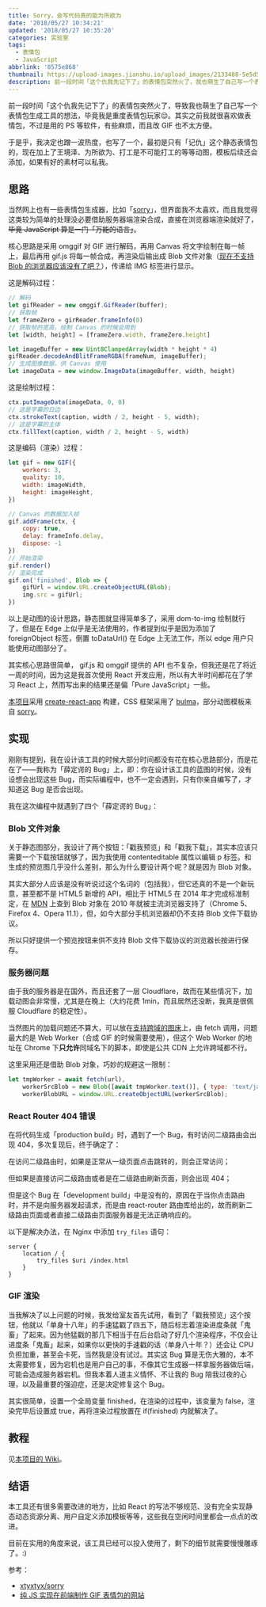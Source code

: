 ```yaml
---
title: Sorry，会写代码真的能为所欲为
date: '2018/05/27 10:34:21'
updated: '2018/05/27 10:35:20'
categories: 实验室
tags:
  - 表情包
  - JavaScript
abbrlink: '8575e868'
thumbnail: https://upload-images.jianshu.io/upload_images/2133488-5e5d5089fbc720d5.png
description: 前一段时间「这个仇我先记下了」的表情包突然火了，我也萌生了自己写一个表情包生成工具的想法，而网上目前有的生成器大都是后端版，我就决定用 JavaScript 写一个。
---
```


前一段时间「这个仇我先记下了」的表情包突然火了，导致我也萌生了自己写一个表情包生成工具的想法，毕竟我是重度表情包玩家😌。其实之前我就很喜欢做表情包，不过是用的 PS 等软件，有些麻烦，而且改 GIF 也不太方便。

于是乎，我决定也蹭一波热度，也写了一个，最初是只有「记仇」这个静态表情包的，现在加上了王境泽、为所欲为、打工是不可能打工的等等动图，模板后续还会添加，如果有好的素材可以私我。<!--more-->

## 思路

当然网上也有一些表情包生成器，比如「[sorry](https://github.com/xtyxtyx/sorry)」，但界面我不太喜欢，而且我觉得这类较为简单的处理没必要借助服务器端渲染合成，直接在浏览器端渲染就好了，~~毕竟 JavaScript 算是一门「万能的语言」~~。

核心思路是采用 omggif 对 GIF 进行解码，再用 Canvas 将文字绘制在每一帧上，最后再用 gif.js 将每一帧合成，再渲染后输出成 Blob 文件对象（[现在不支持 Blob 的浏览器应该没有了吧？](https://caniuse.com/#search=blob)），传递给 IMG 标签进行显示。

这是解码过程：

```javascript
// 解码
let gifReader = new omggif.GifReader(buffer);	
// 获取帧
let frameZero = girReader.frameInfo(0)			
// 获取帧的宽高，绘制 Canvas 的时候会用到
let [width, height] = [frameZero.width, frameZero.height]	

let imageBuffer = new Uint8ClampedArray(width * height * 4)
gifReader.decodeAndBlitFrameRGBA(frameNum, imageBuffer);
// 生成图像数据，供 Canvas 使用
let imageData = new window.ImageData(imageBuffer, width, height)
```

这是绘制过程：

```javascript
ctx.putImageData(imageData, 0, 0)
// 这是字幕的白边
ctx.strokeText(caption, width / 2, height - 5, width);
// 这是字幕的主体
ctx.fillText(caption, width / 2, height - 5, width)
```

这是编码（渲染）过程：

```javascript
let gif = new GIF({
    workers: 3,
    quality: 10,
    width: imageWidth,
    height: imageHeight,
})

// Canvas 的数据加入帧
gif.addFrame(ctx, {
    copy: true,
    delay: frameInfo.delay,
    dispose: -1
})
// 开始渲染
gif.render()
// 渲染完成
gif.on('finished', Blob => {
    gifUrl = window.URL.createObjectURL(Blob);
    img.src = gifUrl;
})
```

以上是动图的设计思路，静态图就显得简单多了，采用 dom-to-img 绘制就行了，但是在 Edge 上似乎是无法使用的，作者提到似乎是因为添加了 foreignObject 标签，倒置 toDataUrl() 在 Edge 上无法工作，所以 edge 用户只能使用动图部分了。

其实核心思路很简单， gif.js 和 omggif 提供的 API 也不复杂，但我还是花了将近一周的时间，因为这是我首次使用 React 开发应用，所以有大半时间都花在了学习 React 上，然而写出来的结果还是偏「Pure JavaScript」一些。

[本项目](https://github.com/WincerChan/Meme-generator)采用 [create-react-app](https://github.com/facebook/create-react-app) 构建，CSS 框架采用了 [bulma](https://github.com/jgthms/bulma)，部分动图模板来自 [sorry](https://github.com/xtyxtyx/sorry)。

## 实现

刚刚有提到，我在设计该工具的时候大部分时间都没有花在核心思路部分，而是花在了——我称为「薛定谔的 Bug」上，即：你在设计该工具的蓝图的时候，没有设想会出现这些 Bug，而实际编程中，也不一定会遇到，只有你亲自编写了，才知道这 Bug 是否会出现。

我在这次编程中就遇到了四个「薛定谔的 Bug」：

### Blob 文件对象

关于静态图部分，我设计了两个按钮：「戳我预览」和「戳我下载」，其实本应该只需要一个下载按钮就够了，因为我使用 contenteditable 属性以编辑 p 标签。和生成的预览图几乎没什么差别，那么为什么要设计两个呢？就是因为 Blob 对象。

其实大部分人应该是没有听说过这个名词的（包括我），但它还真的不是一个新玩意，甚至都不是 HTML5 新增的 API，相比于 HTML5 在 2014 年才完成标准制定，在 [MDN](https://developer.mozilla.org/zh-CN/docs/Web/API/Blob) 上查到 Blob 对象在 2010 年就被主流浏览器支持了（Chrome 5、Firefox 4、Opera 11.1），但，如今大部分手机浏览器却仍不支持 Blob 文件下载协议。

所以只好提供一个预览按钮来供不支持 Blob 文件下载协议的浏览器长按进行保存。

### 服务器问题

由于我的服务器是在国外，而且还套了一层 Cloudflare，故而在某些情况下，加载动图会非常慢，尤其是在晚上（大约花费 1min，而且居然还没断，我真是很佩服 Cloudflare 的稳定性）。

当然图片的加载问题还不算大，可以放在[支持跨域的图床](https://sm.ms)上，由 fetch 调用，问题最大的是 Web Worker（合成 GIF 的时候需要使用），但这个 Web Worker 的地址在 Chrome 下**只允许**同域名下的脚本，即使是公共 CDN 上允许跨域都不行。

这里采用还是借助 Blob 对象，巧妙的规避这一限制：

```javascript
let tmpWorker = await fetch(url),
    workerSrcBlob = new Blob([await tmpWorker.text()], { type: 'text/javascript' }),
    workerBlobURL = window.URL.createObjectURL(workerSrcBlob);
```

### React Router 404 错误

在将代码生成「production build」时，遇到了一个 Bug，有时访问二级路由会出现 404，多次复现后，终于确定了：

在访问二级路由时，如果是正常从一级页面点击跳转的，则会正常访问；

但如果是直接访问二级路由或者是在二级路由刷新页面，则会出现 404；

但是这个 Bug 在「development build」中是没有的，原因在于当你点击路由时，并不是向服务器发起请求，而是由 react-router 路由库给出的，故而刷新二级路由页面或者直接二级路由页面服务器是无法正确响应的。

以下是解决办法，在 Nginx 中添加 `try_files` 语句：

```nginx
server {
    location / {
        try_files $uri /index.html
    }
}
```

### GIF 渲染

当我解决了以上问题的时候，我发给室友首先试用，看到了「戳我预览」这个按钮，他就以「单身十八年」的手速猛戳了四五下，随后标志着渲染进度条就「鬼畜」了起来。因为他猛戳的那几下相当于在后台启动了好几个渲染程序，不仅会让进度条「鬼畜」起来，如果你以更快的手速戳的话（单身八十年？）还会让 CPU 负担加重，甚至会卡死，当然我是没有试过。其实这 Bug 算是无伤大雅的，本不太需要修复，因为宕机也是用户自己的事，不像其它生成器一样拿服务器做后端，可能会造成服务器宕机。但我本着人道主义情怀、不让我的 Bug 陪我过夜的心理，以及最重要的强迫症，还是决定修复这个 Bug。

其实很简单，设置一个全局变量 finished，在渲染的过程中，该变量为 false，渲染完毕后设置成 true，再将渲染过程放置在 if(finished) 内就解决了。

## 教程

见[本项目的 Wiki](https://github.com/WincerChan/Meme-generator/wiki)。

## 结语

本工具还有很多需要改进的地方，比如 React 的写法不够规范、没有完全实现静态动态资源分离、用户自定义添加模板等等，这些我在空闲时间里都会一点点的改进。

目前在实用的角度来说，该工具已经可以投入使用了，剩下的细节就需要慢慢雕琢了。:)

参考：

- [xtyxtyx/sorry](https://github.com/xtyxtyx/sorry)
- [纯 JS 实现在前端制作 GIF 表情包的网站](https://blog.csdn.net/xfgryujk/article/details/79889942)